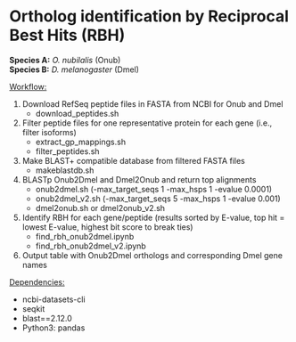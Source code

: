 # Ortholog identification by Reciprocal Best Hits (RBH)

**Species A:** *O. nubilalis* (Onub) <br>
**Species B:** *D. melanogaster* (Dmel)

<ins>Workflow:</ins>
  1) Download RefSeq peptide files in FASTA from NCBI for Onub and Dmel
     - download_peptides.sh
  2) Filter peptide files for one representative protein for each gene (i.e., filter isoforms)
     - extract_gp_mappings.sh
     - filter_peptides.sh
  3) Make BLAST+ compatible database from filtered FASTA files
     - makeblastdb.sh
  4) BLASTp Onub2Dmel and Dmel2Onub and return top alignments
     - onub2dmel.sh (-max_target_seqs 1 -max_hsps 1 -evalue 0.0001)
     - onub2dmel_v2.sh (-max_target_seqs 5 -max_hsps 1 -evalue 0.001)
     - dmel2onub.sh or dmel2onub_v2.sh
  5) Identify RBH for each gene/peptide (results sorted by E-value, top hit = lowest E-value, highest bit score to break ties)
     - find_rbh_onub2dmel.ipynb
     - find_rbh_onub2dmel_v2.ipynb 
  6) Output table with Onub2Dmel orthologs and corresponding Dmel gene names

<ins>Dependencies:</ns>
- ncbi-datasets-cli
- seqkit
- blast==2.12.0
- Python3: pandas
